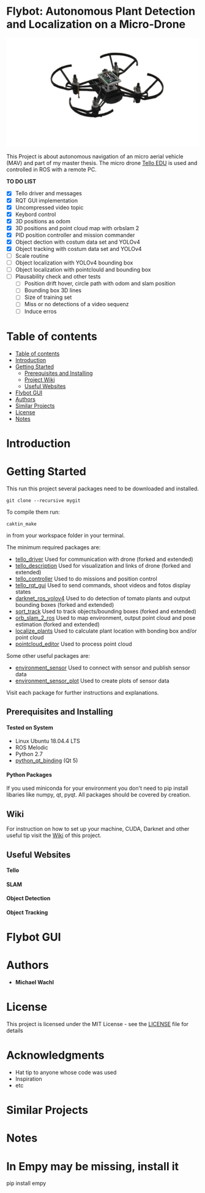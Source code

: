 Flybot: Autonomous Plant Detection and Localization on a Micro-Drone
============================

![alt text](doc/tello_with_sensor.png)


This Project is about autonomous navigation of an micro aerial vehicle (MAV) and part of my master thesis.
The micro drone [Tello EDU](https://www.ryzerobotics.com/de/tello-edu) is used and controlled in ROS with a remote PC.

**TO DO LIST**
- [x] Tello driver and messages
- [x] RQT GUI implementation
- [x] Uncompressed video topic
- [x] Keybord control
- [x] 3D positions as odom
- [x] 3D positions and point cloud map with orbslam 2
- [x] PID position controller and mission commander
- [x] Object dection with costum data set and YOLOv4
- [x] Object tracking with costum data set and YOLOv4
- [ ] Scale routine
- [ ] Object localization with YOLOv4 bounding box
- [ ] Object localization with pointclould and bounding box
- [ ] Plausability check and other tests
  - [ ] Position drift hover, circle path with odom and slam position
  - [ ] Bounding box 3D lines
  - [ ] Size of training set
  - [ ] Miss or no detections of a video sequenz
  - [ ] Induce erros

Table of contents
=================

<!--ts-->
   * [Table of contents](#table-of-contents)
   * [Introduction](#introduction)
   * [Getting Started](#getting-started)
      * [Prerequisites and Installing](#prerequisites-and-installing)
      * [Project Wiki](#wiki)
      * [Useful Websites](#useful-websites)
   * [Flybot GUI](#flybot-gui)
   * [Authors](#authors)
   * [Similar Projects](#similar-projects)
   * [License](#license)
   * [Notes](#notes)
<!--te-->

Introduction
============


Getting Started
===============
This run this project several packages need to be downloaded and installed.
```
git clone --recursive mygit
```

To compile them run:
```
caktin_make
```
in from your workspace folder in your terminal.  

The minimum required packages are:
- [tello_driver](tello_driver) Used for communication with drone (forked and extended)
- [tello_description](tello_description)  Used for visualization and links of drone (forked and extended)
- [tello_controller](/tello_controller) Used to do missions and position control
- [tello_rqt_gui](tello_rqt_gui)  Used to send commands, shoot videos and fotos display states
- [darknet_ros_yolov4](darknet_ros_yolov4) Used to do detection of tomato plants and output bounding boxes (forked and extended)
- [sort_track](sort_track) Used to track objects/bounding boxes (forked and extended)
- [orb_slam_2_ros](orb_slam_2_ros) Used to map environment, output point cloud and pose estimation (forked and extended)
- [localize_plants](localize_plants)  Used to calculate plant location with bonding box and/or point cloud
- [pointcloud_editor](pointcloud_editor) Used to process point cloud


Some other useful packages are:
- [environment_sensor](environment_sensor) Used to connect with sensor and publish sensor data
- [environment_sensor_plot](environment_sensor_plot) Used to create plots of sensor data

Visit each package for further instructions and explanations. 

Prerequisites and Installing
----------------------------

#### Tested on System
* Linux Ubuntu 18.04.4 LTS
* ROS Melodic
* Python 2.7
* [python_qt_binding](https://github.com/ros-visualization/python_qt_binding) (Qt 5)

#### Python Packages
If you used miniconda for your environment you don't need to pip install libaries like numpy, qt, pyqt.
All packages should be covered by creation. 


Wiki
-----
For instruction on how to set up your machine, CUDA, Darknet and other useful tip visit the [Wiki](https://github.com/michaelwachl/autonomous_drone_plant_detection/wiki) of this project. 


Useful Websites
----------------
#### Tello

#### SLAM

#### Object Detection

#### Object Tracking



Flybot GUI
==========


Authors
=======

* **Michael Wachl**


License
=======

This project is licensed under the MIT License - see the [LICENSE](LICENSE.md) file for details

Acknowledgments
===============

* Hat tip to anyone whose code was used
* Inspiration
* etc

Similar Projects
================


Notes
=====



In Empy may be missing, install it
========================================================================
pip install empy


